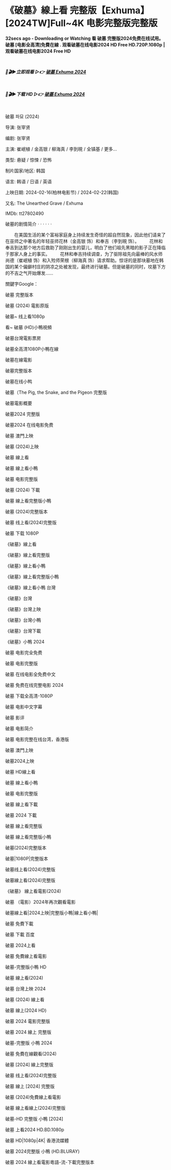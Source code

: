 <h1>《破墓》線上看 完整版【Exhuma】[2024TW]Full~4K 电影完整版完整版</h1>
<p><b>32secs ago - Downloading or Watching 看 破墓 完整版2024免费在线试用。 破墓 [电影全高清]免費在線 . 观看破墓在线电影2024 HD Free HD.720P.1080p | 观看破墓在线电影2024 Free HD</b></p>
<p><b><br></b></p>
<p><b><I>🔴🎬▶立即观看 ▷👉 <a href="https://justwatchmovie4k.com/zh/movie/838209/exhuma" rel="noopener">破墓 Exhuma 2024</a></I></b></p>
<p><b><I><br></I></b></p>
<p><b><I>🔴🎬▶下载 HD ▷👉 <a href="https://t.co/VShhMnHfid" rel="noopener">破墓 Exhuma 2024</a></I></b></p>
<p><b><I><br></I></b></p>
破墓 파묘 (2024)

导演: 张宰贤

编剧: 张宰贤

主演: 崔岷植 / 金高银 / 柳海真 / 李到晛 / 全镇基 / 更多...

类型: 悬疑 / 惊悚 / 恐怖

制片国家/地区: 韩国

语言: 韩语 / 日语 / 英语

上映日期: 2024-02-16(柏林电影节) / 2024-02-22(韩国)

又名: The Unearthed Grave / Exhuma

IMDb: tt27802490

破墓的剧情简介 · · · · · ·

　　在美国生活的某个富裕家庭身上持续发生奇怪的超自然现象，因此他们请来了在巫师之中著名的年轻巫师花林（金高银 饰）和奉吉（李到晛 饰）。 　　花林和奉吉到达那个地方后救助了刚刚出生的婴儿，明白了他们祖先黑暗的影子正在降临于那家人身上的事实。 　　花林和奉吉持续调查，为了驱除祖先向最棒的风水师尚德（崔岷植 饰）和入殓师荣根（柳海真 饰）请求帮助。惊讶的是那块墓地在韩国的某个偏僻村庄的阴凉之处被发现，最终进行破墓。但是破墓的同时，坟墓下方的不吉之气开始爆发……


關鍵字Google：


破墓 完整版本

破墓 (2024) 電影原版

破墓~ 线上看1080p

看~ 破墓 (HD)小鴨視頻

破墓台灣電影票房

破墓全高清1080P小鴨在線

破墓在線電影

破墓完整版本

破墓在线小鸭

破墓（The Pig, the Snake, and the Pigeon 完整版

破墓電影概要

破墓2024 完整版

破墓2024 在线电影免费

破墓 澳門上映

破墓 (2024)上映

破墓 線上看

破墓 線上看小鴨

破墓 电影完整版

破墓 (2024) 下載

破墓 線上看完整版小鴨

破墓 (2024)完整版本

破墓 线上看(2024)完整版

破墓 下载 1080P

《破墓》線上看

《破墓》線上看完整版

《破墓》線上看小鴨

《破墓》線上看完整版小鴨

《破墓》線上看小鴨 台灣

《破墓》台灣

《破墓》台灣上映

《破墓》台灣小鴨

《破墓》台灣下載

《破墓》小鴨 2024

破墓 电影完全免费

破墓 电影完整版

破墓 在线电影全免费中文

破墓 免费在线完整电影 2024

破墓 下载全高清-1080P

破墓 电影中文字幕

破墓 影评

破墓 电影简介

破墓 电影完整在线台湾，香港版

破墓 澳門上映

破墓2024上映

破墓 HD線上看

破墓 線上看小鴨

破墓 电影完整版

破墓 線上看下載

破墓 2024 下載

破墓 線上看完整版

破墓 線上看完整版小鴨

破墓(2024)完整版本

破墓|1080P|完整版本

破墓线上看(2024)完整版

破墓線上看(2024)完整版

《破墓》 線上看電影(2024)

破墓 （電影）2024年再次觀看電影

破墓線上看|2024上映|完整版小鴨|線上看小鴨|

破墓 免費下載

破墓 下載 百度

破墓 2024上看

破墓 免費線上看電影

破墓-完整版小鴨 HD

破墓 線上看(2024)

破墓 台灣上映 2024

破墓 (2024) 線上看

破墓 線上(2024 HD)

破墓 2024 電影完整版

破墓 2024 線上 完整版

破墓-完整版 小鴨 2024

破墓 免費在線觀看(2024)

破墓 [2024] 線上完整版

破墓 线上看(2024)完整版

破墓 線上 [2024] 完整版

破墓 (2024)免費線上看電影

破墓 線上看線上(2024)完整版

破墓-HD 完整版 小鴨 [2024]

破墓 上看2024 HD.BD.1080p

破墓 HD|1080p|4K| 香港流媒體

破墓 2024完整版 小鴨 (HD.BLURAY)

破墓 2024 線上看電影粵語-流-下載完整版本
